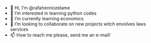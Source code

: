 - 👋 Hi, I’m @rafahenriozelame
- 👀 I’m interested in learning python codes
- 🌱 I’m currently learning economics
- 💞️ I’m looking to collaborate on new projects witch envolves laws services
- 📫 How to reach me please, send me an e-mail!

<!---
rafahenriozelame/rafahenriozelame is a ✨ special ✨ repository because its `README.md` (this file) appears on your GitHub profile.
You can click the Preview link to take a look at your changes.
--->
